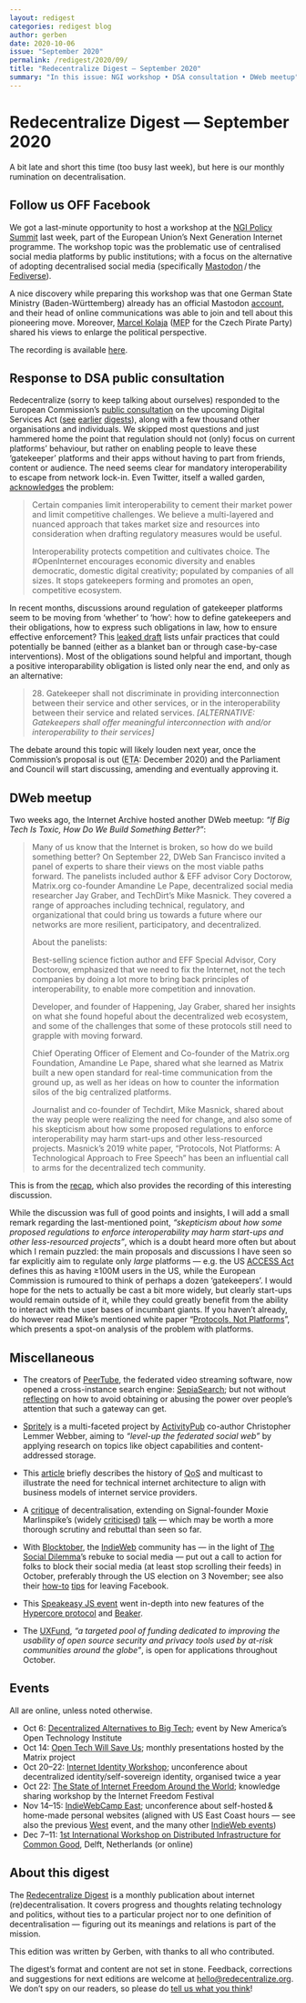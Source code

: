 ```yaml
---
layout: redigest
categories: redigest blog
author: gerben
date: 2020-10-06
issue: "September 2020"
permalink: /redigest/2020/09/
title: "Redecentralize Digest — September 2020"
summary: "In this issue: NGI workshop • DSA consultation • DWeb meetup"
---
```


Redecentralize Digest — September 2020
======================================

A bit late and short this time (too busy last week), but here is our monthly rumination on decentralisation.


## Follow us OFF Facebook

We got a last-minute opportunity to host a workshop at the [NGI Policy Summit][] last week, part of the European Union’s Next Generation Internet programme. The workshop topic was the problematic use of centralised social media platforms by public institutions; with a focus on the alternative of adopting decentralised social media (specifically [Mastodon][] / the [Fediverse][]).

A nice discovery while preparing this workshop was that one German State Ministry (Baden-Württemberg) already has an official Mastodon [account][], and their head of online communications was able to join and tell about this pioneering move. Moreover, [Marcel Kolaja][] (<abbr title="Member of the European Parliament">MEP</abbr> for the Czech Pirate Party) shared his views to enlarge the political perspective.

The recording is available [here][].

[NGI Policy Summit]: https://summit.ngi.eu/
[Mastodon]: https://joinmastodon.org/ "Mastodon is software resembling Twitter, but federating like email, so the social network (the ‘Fediverse’) spans across independent instances."
[Fediverse]: https://en.wikipedia.org/wiki/Fediverse "The Fediverse is the social network consisting of independently hosted community servers (‘instances’), that interact using (primarily) the ActivityPub protocol"
[account]: https://mastodon.social/@RegierungBW
[Marcel Kolaja]: https://www.kolaja.eu/
[here]: https://redecentralize.org/events/2020-ngi-policy-summit-workshop/


## Response to DSA public consultation

Redecentralize (sorry to keep talking about ourselves) responded to the European Commission’s [public consultation][] on the upcoming Digital Services Act ([see][] [earlier][] [digests][]), along with a few thousand other organisations and individuals. We skipped most questions and just hammered home the point that regulation should not (only) focus on current platforms’ behaviour, but rather on enabling people to leave these ‘gatekeeper’ platforms and their apps without having to part from friends, content or audience. The need seems clear for mandatory interoperability to escape from network lock-in. Even Twitter, itself a walled garden, [acknowledges][] the problem:

> Certain companies limit interoperability to cement their market power and limit competitive challenges. We believe a multi-layered and nuanced approach that takes market size and resources into consideration when drafting regulatory measures would be useful.
>
> Interoperability protects competition and cultivates choice. The #OpenInternet encourages economic diversity and enables democratic, domestic digital creativity; populated by companies of all sizes. It stops gatekeepers forming and promotes an open, competitive ecosystem.

In recent months, discussions around regulation of gatekeeper platforms seem to be moving from ‘whether’ to ‘how’: how to define gatekeepers and their obligations, how to express such obligations in law, how to ensure effective enforcement? This [leaked draft][] lists unfair practices that could potentially be banned (either as a blanket ban or through case-by-case interventions). Most of the obligations sound helpful and important, though a positive interoparability obligation is listed only near the end, and only as an alternative:

> 28\. Gatekeeper shall not discriminate in providing interconnection between their service and other services, or in the interoperability between their service and related services. *[ALTERNATIVE: Gatekeepers shall offer meaningful interconnection with and/or interoperability to their services]*

The debate around this topic will likely louden next year, once the Commission’s proposal is out (<abbr title="estimated time of arrival">ETA</abbr>: December 2020) and the Parliament and Council will start discussing, amending and eventually approving it.

[public consultation]: https://ec.europa.eu/info/law/better-regulation/have-your-say/initiatives/12417-Digital-Services-Act-deepening-the-Internal-Market-and-clarifying-responsibilities-for-digital-services/public-consultation
[see]: https://redecentralize.org/redigest/2019/08#eus-internet-plans
[earlier]: https://redecentralize.org/redigest/2019/11#eus-internet-plans-cont
[digests]: https://redecentralize.org/redigest/2020/07#platform-interoperability-regulation
[acknowledges]: https://twitter.com/Policy/status/1303708411654213639
[leaked draft]: https://www.politico.eu/wp-content/uploads/2020/09/SKM_C45820093011040.pdf


## DWeb meetup

Two weeks ago, the Internet Archive hosted another DWeb meetup: *“If Big Tech Is Toxic, How Do We Build Something Better?”*:

> Many of us know that the Internet is broken, so how do we build something better? On September 22, DWeb San Francisco invited a panel of experts to share their views on the most viable paths forward. The panelists included author & EFF advisor Cory Doctorow, Matrix.org co-founder Amandine Le Pape, decentralized social media researcher Jay Graber, and TechDirt’s Mike Masnick. They covered a range of approaches  including technical, regulatory, and organizational  that could bring us towards a future where our networks are more resilient, participatory, and decentralized.
>
> About the panelists:
>
> Best-selling science fiction author and EFF Special Advisor, Cory Doctorow, emphasized that we need to fix the Internet, not the tech companies by doing a lot more to bring back principles of interoperability, to enable more competition and innovation.
>
> Developer, and founder of Happening, Jay Graber, shared her insights on what she found hopeful about the decentralized web ecosystem, and some of the challenges that some of these protocols still need to grapple with moving forward.
>
> Chief Operating Officer of Element and Co-founder of the Matrix.org Foundation, Amandine Le Pape, shared what she learned as Matrix built a new open standard for real-time communication from the ground up, as well as her ideas on how to counter the information silos of the big centralized platforms.
>
> Journalist and co-founder of Techdirt, Mike Masnick, shared about the way people were realizing the need for change, and also some of his skepticism about how some proposed regulations to enforce interoperability may harm start-ups and other less-resourced projects. Masnick’s 2019 white paper, “Protocols, Not Platforms: A Technological Approach to Free Speech” has been an influential call to arms for the decentralized tech community.

This is from the [recap][], which also provides the recording of this interesting discussion.

While the discussion was full of good points and insights, I will add a small remark regarding the last-mentioned point, *“skepticism about how some proposed regulations to enforce interoperability may harm start-ups and other less-resourced projects”*, which is a doubt heard more often but about which I remain puzzled: the main proposals and discussions I have seen so far explicitly aim to regulate only *large* platforms — e.g. the US [ACCESS Act][] defines this as having ≥100M users in the US, while the European Commission is rumoured to think of perhaps a dozen ‘gatekeepers’. I would hope for the nets to actually be cast a bit more widely, but clearly start-ups would remain outside of it, while they could greatly benefit from the ability to interact with the user bases of incumbant giants. If you haven’t already, do however read Mike’s mentioned white paper “[Protocols, Not Platforms][]”, which presents a spot-on analysis of the problem with platforms.

[recap]: https://blog.archive.org/2020/09/24/dweb-panel-if-big-tech-is-toxic-how-do-we-build-something-better/ "DWeb Panel: If Big Tech Is Toxic, How Do We Build Something Better? · Mai Ishikawa Sutton / Internet Archive · 24 Sep 2020"
[ACCESS Act]: https://www.warner.senate.gov/public/index.cfm/2019/10/senators-introduce-bipartisan-bill-to-encourage-competition-in-social-media
[Protocols, Not Platforms]: https://knightcolumbia.org/content/protocols-not-platforms-a-technological-approach-to-free-speech "Protocols, Not Platforms: A Technological Approach to Free Speech · Mike Masnick · 21 August 2019"


## Miscellaneous

- The creators of [PeerTube][], the federated video streaming software, now opened a cross-instance search engine: [SepiaSearch][]; but not without [reflecting][] on how to avoid obtaining or abusing the power over people’s attention that such a gateway can get.

[PeerTube]: https://joinpeertube.org/ "“PeerTube, developed by Framasoft, is the free and decentralized alternative to video platforms”; it lets people create their own “homemade YouTube”, which could interconnect with other PeerTube instances and the wider ‘Fediverse’."
[SepiaSearch]: https://sepiasearch.org/
[reflecting]: https://framablog.org/2020/09/22/sepia-search-our-search-engine-to-promote-peertube/


- [Spritely][] is a multi-faceted project by [ActivityPub][] co-author Christopher Lemmer Webber, aiming to *“level-up the federated social web”* by applying research on topics like object capabilities and content-addressed storage.

[Spritely]: https://spritelyproject.org/
[ActivityPub]: https://activitypub.rocks/ "ActivityPub is a standardised protocol/framework that powers and interconnects various social media in the ‘Fediverse’, such as Mastodon, PeerTube or PixelFed instances."


- This [article][] briefly describes the history of <abbr title="Quality of Service">QoS</abbr> and multicast to illustrate the need for technical internet architecture to align with business models of internet service providers.

[article]: https://research.protocol.ai/blog/2020/a-brief-history-of-rebuilding-the-internet/ "A Brief History of (Re)building The Internet · Guy Wuollet / Protocol Labs Research · 18 Sep 2020"


- A [critique][] of decentralisation, extending on Signal-founder Moxie Marlinspike’s (widely [criticised][]) [talk][] — which may be worth a more thorough scrutiny and rebuttal than seen so far.

[critique]: https://blog.dshr.org/2020/09/moxie-marlinspike-on-decentralization.html
[criticised]: https://redecentralize.org/redigest/2020/01#why-decentralise
[talk]: https://peertube.co.uk/videos/watch/12be5396-2a25-4ec8-a92a-674b1cb6b270 "36C3 - The ecosystem is moving · Moxie Marlinspike · 29 Dec 2019"


- With [Blocktober][], the [IndieWeb][] community has — in the light of [The Social Dilemma][]’s rebuke to social media — put out a call to action for folks to block their social media (at least stop scrolling their feeds) in October, preferably through the US election on 3 November; see also their [how-to][] [tips][] for leaving Facebook.

[The Social Dilemma]: https://en.wikipedia.org/wiki/The_Social_Dilemma "The Social Dilemma is a recent docudrama highlighting the addictiveness, manipulation, and misinformation amplification from social media, and its damage to democracy"
[Blocktober]: https://jgregorymcverry.com/Blocktober
[IndieWeb]: https://indieweb.org/
[how-to]: https://aaronparecki.com/2020/06/14/14/how-to-leave-facebook
[tips]: https://indieweb.org/Facebook#How_to_wean_yourself_from


- This [Speakeasy JS event][] went in-depth into new features of the [Hypercore protocol][] and [Beaker][].

[Speakeasy JS event]: https://www.pscp.tv/w/1rmxPYNMDnjKN
[Hypercore protocol]: https://hypercore-protocol.org/ "“Hypercore is a distributed append-only log … Think lightweight blockchain crossed with BitTorrent.”"
[Beaker]: https://beakerbrowser.com/ "Beaker is “a peer-to-peer browser for Web hackers” (using the Hypercore protocol)"


- The [UXFund][], *“a targeted pool of funding dedicated to improving the usability of open source security and privacy tools used by at-risk communities around the globe”*, is open for applications throughout October.

[UXFund]: https://usable.tools/blog/2020-10-01-uxfund2020/ "Announcing the 2020-2021 UXFund · Ashley / USABLE · 1 Oct 2020"


## Events

All are online, unless noted otherwise.

- Oct 6: [Decentralized Alternatives to Big Tech](https://www.newamerica.org/oti/events/decentralized-alternatives-big-tech/); event by New America’s Open Technology Institute
- Oct 14: [Open Tech Will Save Us](https://matrix.org/open-tech-will-save-us/); monthly presentations hosted by the Matrix project
- Oct 20–22: [Internet Identity Workshop](https://internetidentityworkshop.com/);  unconference about decentralized identity/self-sovereign identity, organised twice a year
- Oct 22: [The State of Internet Freedom Around the World](https://internetfreedomfestival.org/wiki/index.php/The_State_of_Internet_Freedom_Around_the_World); knowledge sharing workshop by the Internet Freedom Festival
- Nov 14–15: [IndieWebCamp East](https://2020.indieweb.org/east); unconference about self-hosted & home-made personal websites (aligned with US East Coast hours — see also the previous [West](https://indieweb.org/2020/West) event, and the many other [IndieWeb events](https://events.indieweb.org/))
- Dec 7–11: [1st International Workshop on Distributed Infrastructure for Common Good](https://dicg2020.github.io/), Delft, Netherlands (or online)


## About this digest

The [Redecentralize Digest](https://redecentralize.org/redigest/) is a monthly publication about internet (re)decentralisation. It covers progress and thoughts relating technology and politics, without ties to a particular project nor to one definition of decentralisation — figuring out its meanings and relations is part of the mission.

This edition was written by Gerben, with thanks to all who contributed.

The digest’s format and content are not set in stone. Feedback, corrections and suggestions for next editions are welcome at <hello@redecentralize.org>. We don’t spy on our readers, so please do [tell us what you think](mailto:hello@redecentralize.org?subject=ReDigest%20feedback&body=I%20find%20ReDigest%20_____.%20It%20would%20be%20%28even%29%20better%20if%20_____.)!

